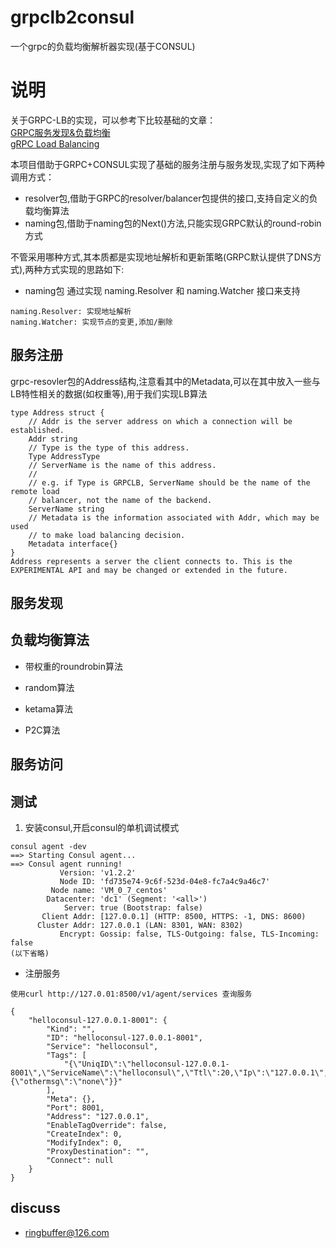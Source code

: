 # grpclb2consul 
一个grpc的负载均衡解析器实现(基于CONSUL)

# 说明

关于GRPC-LB的实现，可以参考下比较基础的文章：</br>
[GRPC服务发现&负载均衡](https://segmentfault.com/a/1190000008672912) </br>
[gRPC Load Balancing](https://grpc.io/blog/loadbalancing/) </br>

本项目借助于GRPC+CONSUL实现了基础的服务注册与服务发现,实现了如下两种调用方式：</br>

-	resolver包,借助于GRPC的resolver/balancer包提供的接口,支持自定义的负载均衡算法</br>
-	naming包,借助于naming包的Next()方法,只能实现GRPC默认的round-robin方式</br>

不管采用哪种方式,其本质都是实现地址解析和更新策略(GRPC默认提供了DNS方式),两种方式实现的思路如下:

-	naming包
通过实现 naming.Resolver 和 naming.Watcher 接口来支持
```
naming.Resolver: 实现地址解析
naming.Watcher: 实现节点的变更,添加/删除
```

## 服务注册
grpc-resovler包的Address结构,注意看其中的Metadata,可以在其中放入一些与LB特性相关的数据(如权重等),用于我们实现LB算法
```
type Address struct {
    // Addr is the server address on which a connection will be established.
    Addr string
    // Type is the type of this address.
    Type AddressType
    // ServerName is the name of this address.
    //
    // e.g. if Type is GRPCLB, ServerName should be the name of the remote load
    // balancer, not the name of the backend.
    ServerName string
    // Metadata is the information associated with Addr, which may be used
    // to make load balancing decision.
    Metadata interface{}
}
Address represents a server the client connects to. This is the EXPERIMENTAL API and may be changed or extended in the future.
```



## 服务发现


## 负载均衡算法

- 带权重的roundrobin算法 

- random算法

- ketama算法

- P2C算法


## 服务访问



## 测试
1.	安装consul,开启consul的单机调试模式
```
consul agent -dev
==> Starting Consul agent...
==> Consul agent running!
           Version: 'v1.2.2'
           Node ID: 'fd735e74-9c6f-523d-04e8-fc7a4c9a46c7'
         Node name: 'VM_0_7_centos'
        Datacenter: 'dc1' (Segment: '<all>')
            Server: true (Bootstrap: false)
       Client Addr: [127.0.0.1] (HTTP: 8500, HTTPS: -1, DNS: 8600)
      Cluster Addr: 127.0.0.1 (LAN: 8301, WAN: 8302)
           Encrypt: Gossip: false, TLS-Outgoing: false, TLS-Incoming: false
(以下省略)
```

- 注册服务

```
使用curl http://127.0.01:8500/v1/agent/services 查询服务

{
    "helloconsul-127.0.0.1-8001": {
        "Kind": "",
        "ID": "helloconsul-127.0.0.1-8001",
        "Service": "helloconsul",
        "Tags": [
            "{\"UniqID\":\"helloconsul-127.0.0.1-8001\",\"ServiceName\":\"helloconsul\",\"Ttl\":20,\"Ip\":\"127.0.0.1\",\"Port\":8001,\"Version\":\"v1.0\",\"HostName\":\"VM_0_7_centos\",\"Weight\":1,\"Metadata\":{\"othermsg\":\"none\"}}"
        ],
        "Meta": {},
        "Port": 8001,
        "Address": "127.0.0.1",
        "EnableTagOverride": false,
        "CreateIndex": 0,
        "ModifyIndex": 0,
        "ProxyDestination": "",
        "Connect": null
    }
}
```

## discuss

- ringbuffer@126.com
